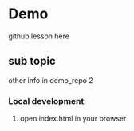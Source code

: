 # Demo

github lesson here

## sub topic

other info in demo_repo 2

### Local development
 1. open index.html in your browser
 